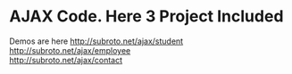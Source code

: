# AJAX Code. Here 3 Project Included

Demos are here
http://subroto.net/ajax/student <br />
http://subroto.net/ajax/employee <br />
http://subroto.net/ajax/contact <br />
